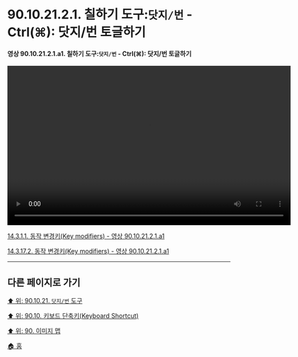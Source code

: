 # 90.10.21.2.1. 칠하기 도구:`닷지/번` - Ctrl(⌘): 닷지/번 토글하기

<a id="90-10-21-02-01-a1"></a>

#### 영상 90.10.21.2.1.a1. 칠하기 도구:`닷지/번` - Ctrl(⌘): 닷지/번 토글하기
<video controls="controls" width="640" height="360" src="https://github.com/wonder13662/gimp/assets/15767104/168c68b2-35eb-40d9-b21f-b44404c04b66"></video>

[14.3.1.1. 동작 변경키(Key modifiers) - 영상 90.10.21.2.1.a1](./14-03-01-01-key_modifiers.md#90-10-21-02-01-a1)

[14.3.17.2. 동작 변경키(Key modifiers) - 영상 90.10.21.2.1.a1](./14-03-17-02-key_modifiers.md#90-10-21-02-01-a1)

***

## 다른 페이지로 가기

[⬆️ 위: 90.10.21. `닷지/번` 도구](./90-10-21-00-dodge_burn.md)

[⬆️ 위: 90.10. 키보드 단축키(Keyboard Shortcut)](./90-10-00-keyboard_shortcut.md)

[⬆️ 위: 90. 이미지 맵](./90-00-image-map.md)

[🏠 홈](./00-home.md)